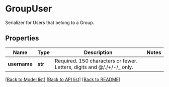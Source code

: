 # GroupUser

Serializer for Users that belong to a Group.
## Properties
Name | Type | Description | Notes
------------ | ------------- | ------------- | -------------
**username** | **str** | Required. 150 characters or fewer. Letters, digits and @/./+/-/_ only. | 

[[Back to Model list]](../README.md#documentation-for-models) [[Back to API list]](../README.md#documentation-for-api-endpoints) [[Back to README]](../README.md)


